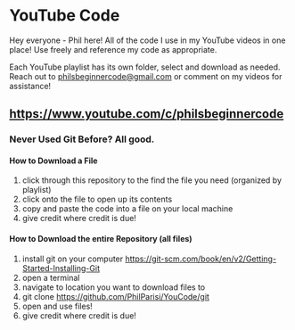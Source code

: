 # YouTube Code
Hey everyone - Phil here! All of the code I use in my YouTube videos in one place!
Use freely and reference my code as appropriate.

Each YouTube playlist has its own folder, select and download as needed.
Reach out to philsbeginnercode@gmail.com or comment on my videos for assistance!

## https://www.youtube.com/c/philsbeginnercode


### Never Used Git Before? All good.
#### How to Download a File
1. click through this repository to the find the file you need (organized by playlist)
2. click onto the file to open up its contents
3. copy and paste the code into a file on your local machine
4. give credit where credit is due!

#### How to Download the entire Repository (all files)
1. install git on your computer https://git-scm.com/book/en/v2/Getting-Started-Installing-Git
2. open a terminal
3. navigate to location you want to download files to
4. git clone https://github.com/PhilParisi/YouCode/git
5. open and use files!
6. give credit where credit is due!
